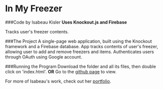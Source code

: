 # In My Freezer
###Code by Isabeau Kisler
**Uses Knockout.js and Firebase**

Tracks user's freezer contents.

###The Project
A single-page web application, built using the Knockout framework and a Firebase database.  App tracks contents of user's freezer, allowing user to add and remove freezers and items.  Authenticates users through OAuth using Google account.

###Running the Program
Download the folder and all its files, then double click on 'index.html'.
**OR**
Go to the [github page](http://ikisler.github.io/inmyfreezer/) to view.

For more of Isabeau's work, check out her [portfolio](http://ikisler.github.io/portfolio/).